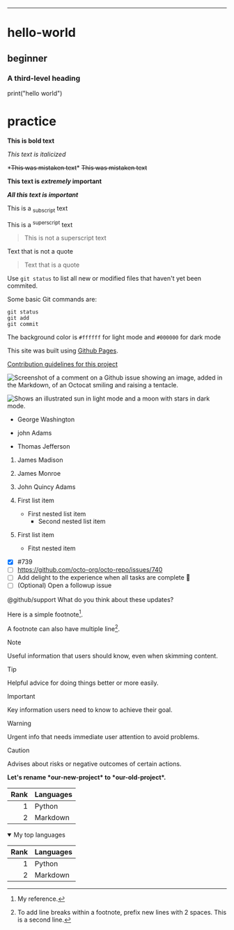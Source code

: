 ----
# hello-world
## beginner
### A third-level heading
print("hello world")
# practice
**This is bold text**

_This text is italicized_

\*~~This was mistaken text~~\*
~~This was mistaken text~~

**This text is _extremely_ important**

***All this text is important***

This is a <sub>subscript</sub> text

This is a <sup>superscript</sup> text
> This is not a superscript text

Text that is not a quote
> Text that is a quote

Use `git status` to list all new or modified files that haven't yet been commited.

Some basic Git commands are:
```
git status
git add
git commit
```

The background color is `#ffffff` for light mode and `#000000` for dark mode

This site was built using [Github Pages](https://pages.github.com/).

[Contribution guidelines for this project](README.md)

![Screenshot of a comment on a Github issue showing an image, added in the Markdown, of an Octocat smiling and raising a tentacle.](https://myoctocat.com/assets/images/base-octocat.svg)

<picture>
  <source media="(prefers-color-scheme: dark)" srcset="https://user-images.githubusercontent.com/25423296/1634456776-7f95b81a-f1ed-45f7-b7ab-8fa810d529fa.png">
  <source media="(prefers-color-scheme: light)" srcset="https://user-images.githubusercontent.com/25423296/163456779-a8556205-d0a5-45e2-ac17-42d089e3c3f8.png">
  <img alt="Shows an illustrated sun in light mode and a moon with stars in dark mode." src="https://user-images.githubusercontent.com/25423296/163456779-a8556205-d0a5-45e2-ac17-42d089e3c3f8.png">
</picture>

- George Washington
* john Adams
+ Thomas Jefferson

1. James Madison
2. James Monroe
3. John Quincy Adams

1. First list item
   - First nested list item
     - Second nested list item

100. First list item
     - Fitst nested item

- [x] #739
- [ ] https://github.com/octo-org/octo-repo/issues/740
- [ ] Add delight to the experience when all tasks are complete 🎉
- [ ] \(Optional) Open a followup issue

@github/support What do you think about these updates?

<!-- @octocat :+1: This PR looks great - it's ready to merge! :shipit: -->

Here is a simple footnote[^1].

A footnote can also have multiple line[^2].

[^1]: My reference.
[^2]: To add line breaks within a footnote, prefix new lines with 2 spaces. This is a second line.

> [!NOTE]
> Useful information that users should know, even when skimming content.

> [!TIP]
> Helpful advice for doing things better or more easily.

> [!IMPORTANT]
> Key information users need to know to achieve their goal.

> [!WARNING]
> Urgent info that needs immediate user attention to avoid problems.

> [!CAUTION]
> Advises about risks or negative outcomes of certain actions.

<!-- This content will not appear in the rendered Markdown -->

**Let's rename \*our-new-project\* to \*our-old-project\*.**

| Rank | Languages |
| ----:| ----------|
|     1| Python    |
|     2| Markdown  |

<details open>
<summary>My top languages</summary>
  
| Rank | Languages |
| ----:| ----------|
|     1| Python    |
|     2| Markdown  |
</details>

